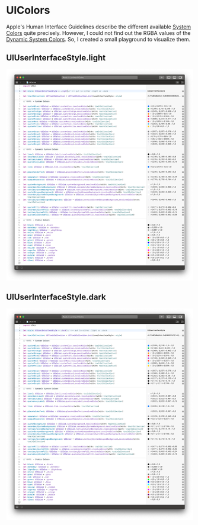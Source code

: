 # UIColors

Apple's Human Interface Guidelines describe the different available [System Colors](https://developer.apple.com/design/human-interface-guidelines/ios/visual-design/color/#system-colors) quite precisely. However, I could not find out the RGBA values of the [Dynamic System Colors](https://developer.apple.com/design/human-interface-guidelines/ios/visual-design/color/#dynamic-system-colors). So, I created a small playground to visualize them.

## UIUserInterfaceStyle.light

![System UIColors in UIUserInterfaceStyle.light][light]

## UIUserInterfaceStyle.dark

![System UIColors in UIUserInterfaceStyle.dark][dark]

[light]: https://github.com/hoppsen/uicolors/blob/master/UIColors_light.png?raw=true "System UIColors in UIUserInterfaceStyle.light"
[dark]: https://github.com/hoppsen/uicolors/blob/master/UIColors_dark.png?raw=true  "System UIColors in UIUserInterfaceStyle.dark"